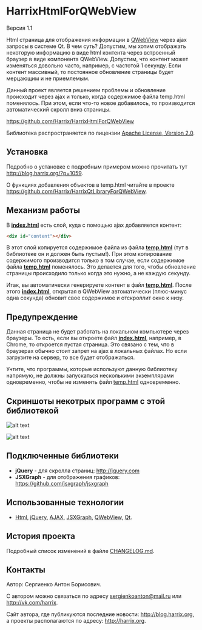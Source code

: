 HarrixHtmlForQWebView
=====================

Версия 1.1

Html страница для отображения информации в [QWebView](http://qt-project.org/doc/qt-5.0/qtwebkit/qwebview.html) через ajax запросы в системе Qt. В чем суть? Допустим, мы хотим отображать некоторую информацию в виде html контента через встроенный браузер в виде компонента QWebView. Допустим, что контент может изменяться довольно часто, например, с частотой 1  секунду. Если контент массивный, то постоянное обновление страницы будет мерцающим и не приемлемым.

Данный проект является решением проблемы и обновление происходит через ajax и только, когда содержимое файла temp.html поменялось. При этом, если что-то новое добавилось, то производится автоматический скролл вниз страницы.

https://github.com/Harrix/HarrixHtmlForQWebView

Библиотека распространяется по лицензии [Apache License, Version 2.0](../master/LICENSE.txt).

Установка
---------

Подробно о установке с подробным примером можно прочитать тут http://blog.harrix.org/?p=1059.

О функциях добавления объектов в temp.html читайте в проекте https://github.com/Harrix/HarrixQtLibraryForQWebView.

Механизм работы
---------------

В [**index.html**](../master/index.html) есть слой, куда с помощью ajax добавляется контент:

```html
<div id="content"></div>
```

В этот слой копируется содержимое файла из файла [**temp.html**](../master/temp.html) (тут в библиотеке он и должен быть пустым!). При этом копирование содержимого производится только в том случае, если содержимое файла [**temp.html**](../master/temp.html) поменялось. Это делается для того, чтобы обновление страницы происходило только когда это нужно, а не каждую секунду.

Итак, вы автоматически генерируете контент в файл [**temp.html**](../master/temp.html). После этого [**index.html**](../master/index.html), открытая в QWebView автоматически (плюс-минус одна секунда) обновит свое содержимое и отскроллит окно к низу.

Предупреждение
--------------

Данная страница не будет работать на локальном компьютере через браузеры. То есть, если вы откроете файл [**index.html**](../master/index.html), например, в Chrome, то откроется пустая страница. Это связано с тем, что в браузерах обычно стоит запрет на ajax в локальных файлах. Но если загрузите на сервер, то все будет отображаться.

Учтите, что программы, которые используют данную библиотеку напрямую, не должны запускаться несколькими экземплярами одновременно, чтобы не изменять файл [temp.html](../master/temp.html) одновременно.
 
Скриншоты некотрых программ с этой библиотекой
----------------------------------------------

![alt text](../master/imagesforgithub/example1.png "Проект HarrixChart")

![alt text](../master/imagesforgithub/example2.png "Проект HarrixMathLibrary")

Подключенные библиотеки
-----------------------
 * **jQuery** - для скролла страниц: http://jquery.com
 * **JSXGraph** - для отображения графиков: https://github.com/jsxgraph/jsxgraph
 
Использованные технологии
-------------------------

- [Html](http://ru.wikipedia.org/wiki/HTML), [jQuery](http://jquery.com/), [AJAX](http://ru.wikipedia.org/wiki/AJAX), [JSXGraph](https://github.com/jsxgraph/jsxgraph), [QWebView](http://qt-project.org/doc/qt-5/qwebview.html), [Qt](http://qt-project.org/).

История проекта
---------------

Подробный список изменений в файле [CHANGELOG.md](../master/CHANGELOG.md).

Контакты
--------

Автор: Сергиенко Антон Борисович.

С автором можно связаться по адресу sergienkoanton@mail.ru или  http://vk.com/harrix.

Сайт автора, где публикуются последние новости: http://blog.harrix.org, а проекты располагаются по адресу: http://harrix.org.